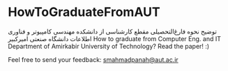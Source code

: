 # HowToGraduateFromAUT
توضیح نحوه فارغ‌التحصیلی مقطع کارشناسی از دانشکده مهندسی کامپیوتر و فناوری اطلاعات دانشگاه صنعتی امیرکبیر
How to graduate from Computer Eng. and IT Department of Amirkabir University of Technology? Read the paper! :)

Feel free to send your feedback: smahmadpanah@aut.ac.ir

